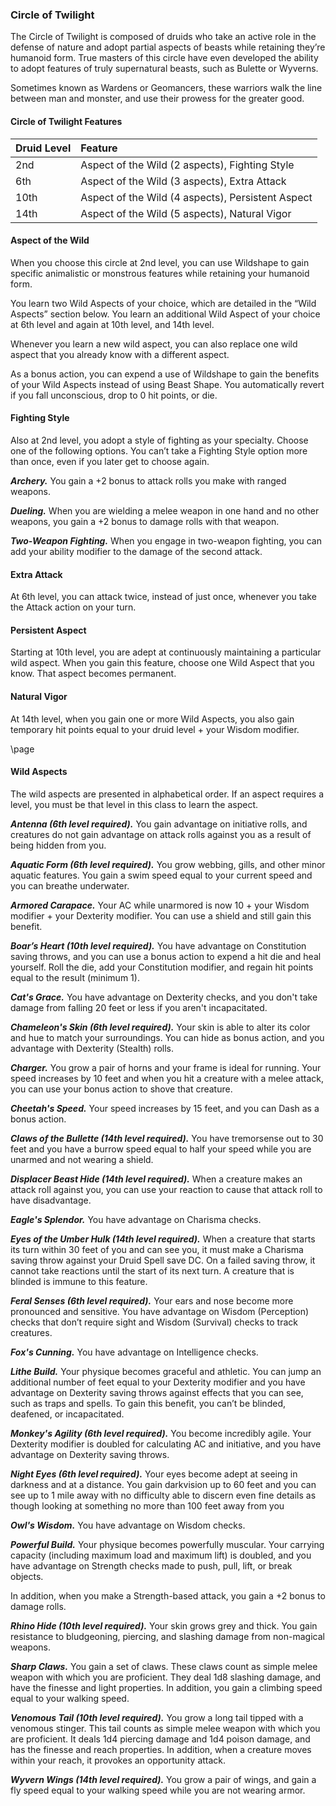 <style>
  .phb{ background : white;}
  .phb img{ display : none;}
  .phb hr+blockquote{background : white;}
</style>


### Circle of Twilight

<!--
Homebrewery Links
Share: http://homebrewery.naturalcrit.com/share/r1GMj8wem
Edit: http://homebrewery.naturalcrit.com/edit/HklfGoUvlQ
Original: https://docs.google.com/document/d/1Ozaq0Zv_dCgNPDOf5ijz2Hz73SGKuuTEnVSyEjkfecg/edit#
-->

The Circle of Twilight is composed of druids who take an active role in the defense of nature and adopt partial aspects of beasts while retaining they’re humanoid form. True masters of this circle have even developed the ability to adopt features of truly supernatural beasts, such as Bulette or Wyverns.

Sometimes known as Wardens or Geomancers, these warriors walk the line between man and monster, and use their prowess for the greater good.

#### Circle of Twilight Features

| Druid Level | Feature |
| :--------- | :------ |
| 2nd  | Aspect of the Wild (2 aspects), Fighting Style |
| 6th  | Aspect of the Wild (3 aspects), Extra Attack  |
| 10th | Aspect of the Wild (4 aspects), Persistent Aspect |
| 14th | Aspect of the Wild (5 aspects), Natural Vigor |

#### Aspect of the Wild

When you choose this circle at 2nd level, you can use Wildshape to gain specific animalistic or monstrous features while retaining your humanoid form.

You learn two Wild Aspects of your choice, which are detailed in the “Wild Aspects” section below. You learn an additional Wild Aspect of your choice at 6th level and again at 10th level, and 14th level.

Whenever you learn a new wild aspect, you can also replace one wild aspect that you already know with a different aspect. 

As a bonus action, you can expend a use of Wildshape to gain the benefits of your Wild Aspects instead of using Beast Shape. You automatically revert if you fall unconscious, drop to 0 hit points, or die.

#### Fighting Style

Also at 2nd level, you adopt a style of fighting as your specialty.  Choose one of the following options. You can’t take a Fighting Style option more than once, even if you later get to choose again. 

***Archery.*** You gain a +2 bonus to attack rolls you make with ranged weapons.

***Dueling.*** When you are wielding a melee weapon in one hand and no other weapons, you gain a +2 bonus to damage rolls with that weapon.

***Two-Weapon Fighting.*** When you engage in two-weapon fighting, you can add your ability modifier to the damage of the second attack.

#### Extra Attack

At 6th level, you can attack twice, instead of just once, whenever you take the Attack action on your turn.

#### Persistent Aspect

Starting at 10th level, you are adept at continuously maintaining a particular wild aspect. When you gain this feature, choose one Wild Aspect that you know. That aspect becomes permanent.

#### Natural Vigor

At 14th level, when you gain one or more Wild Aspects, you also gain temporary hit points equal to your druid level + your Wisdom modifier.

\page

#### Wild Aspects

The wild aspects are presented in alphabetical order. If an aspect requires a level, you must be that level in this class to learn the aspect.

***Antenna (6th level required).*** You gain advantage on initiative rolls, and creatures do not gain advantage on attack rolls against you as a result of being hidden from you.

***Aquatic Form (6th level required).*** You grow webbing, gills, and other minor aquatic features. You gain a swim speed equal to your current speed and you can breathe underwater.

***Armored Carapace.*** Your AC while unarmored is now 10 + your Wisdom modifier + your Dexterity modifier. You can use a shield and still gain this benefit.

***Boar’s Heart (10th level required).*** You have advantage on Constitution saving throws, and you can use a bonus action to expend a hit die and heal yourself. Roll the die, add your Constitution modifier, and regain hit points equal to the result (minimum 1).

***Cat's Grace.*** You have advantage on Dexterity checks, and you don't take damage from falling 20 feet or less if you aren't incapacitated.

***Chameleon's Skin (6th level required).*** Your skin is able to alter its color and hue to match your surroundings. You can hide as bonus action, and you advantage with Dexterity (Stealth) rolls.

***Charger.*** You grow a pair of horns and your frame is ideal for running. Your speed increases by 10 feet and when you hit a creature with a melee attack, you can use your bonus action to shove that creature.

***Cheetah's Speed.*** Your speed increases by 15 feet, and you can Dash as a bonus action.

***Claws of the Bullette (14th level required).*** You have tremorsense out to 30 feet and you have a burrow speed equal to half your speed while you are unarmed and not wearing a shield.

***Displacer Beast Hide (14th level required).*** When a creature makes an attack roll against you, you can use your reaction to cause that attack roll to have disadvantage.

***Eagle's Splendor.*** You have advantage on Charisma checks.

***Eyes of the Umber Hulk (14th level required).*** When a creature that starts its turn within 30 feet of you and can see you, it must make a Charisma saving throw against your Druid Spell save DC. On a failed saving throw, it cannot take reactions until the start of its next turn. A creature that is blinded is immune to this feature.

***Feral Senses (6th level required).*** Your ears and nose become more pronounced and sensitive. You have advantage on Wisdom (Perception) checks that don’t require sight and Wisdom (Survival) checks to track creatures.

***Fox's Cunning.*** You have advantage on Intelligence checks.

***Lithe Build.*** Your physique becomes graceful and athletic. You can jump an additional number of feet equal to your Dexterity modifier and you have advantage on Dexterity saving throws against effects that you can see, such as traps and spells. To gain this benefit, you can’t be blinded, deafened, or incapacitated.

***Monkey's Agility (6th level required).*** You become incredibly agile.  Your Dexterity modifier is doubled for calculating AC and initiative, and you have advantage on Dexterity saving throws.

***Night Eyes (6th level required).*** Your eyes become adept at seeing in darkness and at a distance. You gain darkvision up to 60 feet and you can see up to 1 mile away with no difficulty able to discern even fine details as though looking at something no more than 100 feet away from you

***Owl's Wisdom.*** You have advantage on Wisdom checks.

***Powerful Build.*** Your physique becomes powerfully muscular. Your carrying capacity (including maximum load and maximum lift) is doubled, and you have advantage on Strength checks made to push, pull, lift, or break objects. 

In addition, when you make a Strength-based attack, you gain a +2 bonus to damage rolls.

***Rhino Hide (10th level required).*** Your skin grows grey and thick. You gain resistance to bludgeoning, piercing, and slashing damage from non-magical weapons.

***Sharp Claws.*** You gain a set of claws. These claws count as simple melee weapon with which you are proficient. They deal 1d8 slashing damage, and have the finesse and light properties. In addition, you gain a climbing speed equal to your walking speed.

***Venomous Tail (10th level required).*** You grow a long tail tipped with a venomous stinger. This tail counts as simple melee weapon with which you are proficient. It deals 1d4 piercing damage and 1d4 poison damage, and has the finesse and reach properties. In addition, when a creature moves within your reach, it provokes an opportunity attack.

***Wyvern Wings (14th level required).*** You grow a pair of wings, and gain a fly speed equal to your walking speed while you are not wearing armor.

